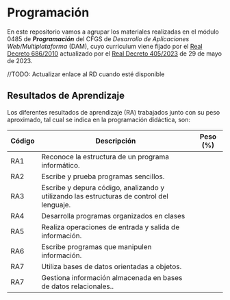 # Programación

En este repositorio vamos a agrupar los materiales realizadas en el módulo 0485 de **_Programación_** del CFGS de _Desarrollo de Aplicaciones Web/Multiplataforma_ (DAM), cuyo curriculum viene fijado por el [Real Decreto 686/2010](https://www.boe.es/boe/dias/2010/06/12/pdfs/BOE-A-2010-9269.pdf) actualizado por el [Real Decreto 405/2023](https://www.boe.es/boe/dias/2023/06/03/pdfs/BOE-A-2023-13221.pdf) de 29 de mayo de 2023.


//TODO: Actualizar enlace al RD cuando esté disponible

<!-- La _competencia_ que se trabaja en este curso es:

- d) Gestionar bases de datos, interpretando su diseño lógico y verificando integridad, consistencia, seguridad y accesibilidad de los datos.

Y el objetivo general correspondiente es:

- e) Interpretar el diseño lógico, verificando los parámetros establecidos para gestionar bases de datos.

Las líneas de actuación en el proceso de enseñanza-aprendizaje que permiten alcanzar los objetivos del módulo versarán sobre:

- La interpretación de diseños lógicos de bases de datos.
- La realización del diseño físico de una base de datos a partir de un diseño lógico.
- La implementación y normalización de bases de datos.
- La realización de operaciones de consulta y modificación sobre los datos almacenados.
- La programación de procedimientos almacenados.
- La utilización de bases de datos no relacionales. -->

## Resultados de Aprendizaje

Los diferentes resultados de aprendizaje (RA) trabajados junto con su peso aproximado, tal cual se indica en la programación didáctica, son:

| Código | Descripción | Peso (%) |
| --- | --- | --- |
| RA1 | Reconoce la estructura de un programa informático. |  |
| RA2 | Escribe y prueba programas sencillos. |  |
| RA3 | Escribe y depura código, analizando y utilizando las estructuras de control del lenguaje. |  |
| RA4 | Desarrolla programas organizados en clases | |
| RA5 | Realiza operaciones de entrada y salida de información. |  |
| RA6 | Escribe programas que manipulen información. |  |
| RA7 | Utiliza bases de datos orientadas a objetos. |  |
| RA7 | Gestiona información almacenada en bases de datos relacionales.. |  |


<!-- ## Unidades de Trabajo

A partir de los RA, hemos definido 13 unidades de trabajo (UT).

El módulo de _Base de Datos_ viene fijado con una carga lectiva de **190h**, repartidas en **6 sesiones semanales**, a lo largo de 32 semanas. 

<!-- Este curso se ha planificado sobre un total de 28 semanas, dejando las últimas 4 semanas para el desarrollo, por parte del alumnado, del programa formativo dual en la empresa. Estas 28 semanas hacen un total de 140h lectivas. -->

<!-- A continuación, en la siguiente tabla y a modo de mapa general, se muestran las diferentes UT y los RA que cubren, indicando la carga horaria empleada durante el presente curso en cada una de ellas: 

| Unidades de Trabajo | RA1 | RA2 | RA3 | RA4 | RA5 | RA6 | RA7 |
| --- | --- | --- | --- | --- | --- | --- | --- |
| [1\. Introducción a las bases de datos](https://jssdocente.github.io/bd2526d/01intro.html) | 9 |  |  |  |  |  |  |
| [2\. Diseño conceptual. Modelo Entidad/Relación](https://jssdocente.github.io/bd2526d/02er.html) |  |  |  |  |  | 12 |  |
| [3\. Diseño lógico: Modelo relacional](https://jssdocente.github.io/bd2526d/03mr.html) |  |  |  |  |  | 9 |  |
| [4\. Diseño lógico: Transformación de modelos](https://jssdocente.github.io/bd2526d/04mr-eer.html) |  |  |  |  |  | 13 |  |
| [5\. Modelo físico - SQL - DDL y DML](https://jssdocente.github.io/bd2526d/05ddl.html) |  | 6 |  | 5 |  |  |  |
| [6\. SQL: Selección de datos](https://jssdocente.github.io/bd2526d/06sql.html) |  |  | 11 |  |  |  |  |
| [7\. SQL: Agregaciones](https://jssdocente.github.io/bd2526d/07sql-group.html) |  | 2 | 8 |  |  |  |  |
| [8\. SQL: Subconsultas. Optimización](https://jssdocente.github.io/bd2526d/08sql-subquerys.html) |  | 1 | 11 | 1 |  |  |  |
| [9\. SQL: DCL y TCL](https://jssdocente.github.io/bd2526d/09dcl-tcl.html) |  | 2 |  | 5 |  |  |  |
| [10\. Programación en bases de datos](https://jssdocente.github.io/bd2526d/10plsql.html) |  |  |  |  | 10 |  |  |
| [11\. PL/SQL Avanzado](https://jssdocente.github.io/bd2526d/11triggers.html) |  |  |  |  | 14 |  |  |
| [12\. Bases de datos NoSQL](https://jssdocente.github.io/bd2526d/12nosql.html) / [_Redis_](https://jssdocente.github.io/bd2526d/12redis.html) | 2 |  |  |  |  |  | 8 |
| [13\. Bases de datos documentales. _MongoDB_](https://jssdocente.github.io/bd2526d/13mongodb.html) |  |  |  |  |  |  | 11 |
| **Total - 140h** <br/> **Porcentaje** | 11 <br/> 8% | 11 <br/> 8% | 30 <br/> 21% | 11 <br/> 8% | 24 <br/> 18% | 34 <br/> 24% | 19 <br/> 13% | -->


<!-- ## Evaluación

Para la evaluación del módulo de _Bases de Datos_ se ponderarán los resultados de aprendizaje respecto a los porcentajes indicados en el apartado anterior.

Para la evaluación de cada RA, emplearemos diferentes Instrumentos de Evaluación (IE), como pueden ser:

- **Actividades de enseñanza/aprendizaje**, normalmente realizadas en el aula, acompañadas de una rúbrica. Distinguiremos las **actividades de clase** ( AC), las cuales se calificarán normalmente sobre una escala de 3 puntos, de las **actividades de refuerzo** ( AR), también sobre 3 puntos para consolidar uno o varios CE no conseguidos, así como **actividades de profundización** ( AP) que aportarán puntos extra al RA.
- **Prácticas** ( PR) o **trabajo de investigación** ( TI), con una carga temporal variable, entre una semana o toda una unidad didáctica. Normalmente calificados sobre 10 puntos.
- **Proyectos** ( PY), bien de desarrollo individual o en parejas, sobre un determinado RA. Normalmente calificados sobre 30 puntos.
- **Pruebas objetivas** ( PO). En algunos RA, y no de forma generalizada, se realizará una prueba objetiva (ya sea escrita o en ordenador). Normalmente calificados sobre 30 puntos.

Para calcular la calificación de cada resultado de aprendizaje, se realizará la media ponderada simple de los diferentes instrumentos de evaluación empleados en dicho RA. Para comprobar que se han cubierto todos los criterios de evaluación, puedes consultar la página de [validación](https://aitor-medrano.github.io/bd/validacion.html).

Todas las calificaciones, tanto de los instrumentos de evaluación como de los propios RA, se podrá consultar en todo momento en la plataforma _Aules_ del curso. -->

<!-- ## Materiales

A lo largo del curso, iremos trabajando diferentes materiales disponibles en este espacio web.

Cada una de las UT comenzará con un resumen de la **Propuesta Didáctica** que se plantea, los elementos que va a cubrir, tanto el RA a trabajar como sus criterios de evaluación (CE) asociados, así como un cuestionario inicial para reflexionar nuestro conocimiento previo.

En la parte final de cada sesión, además de diferentes recursos de **Referencia** para ampliar conocimientos, se plantean una serie de **Actividades** que iremos trabajando en su mayor medida en el aula. Cada una de las actividades indica el RA que cubre, los CE que trabaja así como su calificación, la cual luego se verá reflejada en la rúbrica de la entrega dicha tarea en Aules. Además, las actividades están codificadas con el prefijo del tipo de instrumento de evaluación, así como la unidad que cubren (por ejemplo, la actividad AC207, será la 7ª actividad de clase de la unidad 2).

Respecto a los recursos tecnológicos, aunque inicialmente trabajaremos mucho con papel y lápiz (para modelar es más rápido crear esbozos en papel), luego pasaremos a utilizar los SGBD de [MariaDB](https://mariadb.org/) y [PostgreSQL](https://www.postgresql.org/) indistintamente, tanto mediante contenedores [Docker](https://www.docker.com/) como con soluciones _cloud_ en [AWS](https://aws.amazon.com/). En las últimas unidades, trabajaremos con [Redis](https://redis.io/) y [MongoDB](https://www.mongodb.com/).         -->